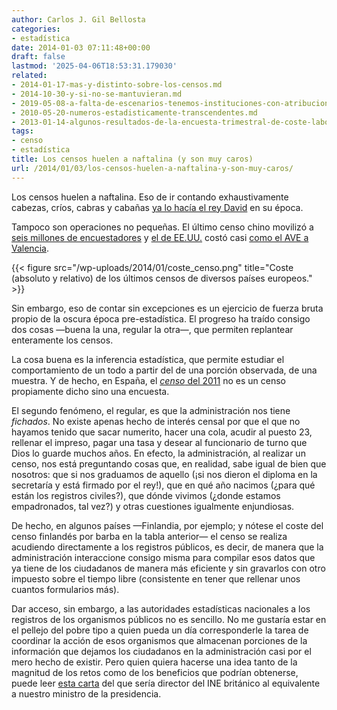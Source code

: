 ```yaml
---
author: Carlos J. Gil Bellosta
categories:
- estadística
date: 2014-01-03 07:11:48+00:00
draft: false
lastmod: '2025-04-06T18:53:31.179030'
related:
- 2014-01-17-mas-y-distinto-sobre-los-censos.md
- 2014-10-30-y-si-no-se-mantuvieran.md
- 2019-05-08-a-falta-de-escenarios-tenemos-instituciones-con-atribuciones-solapadas.md
- 2010-05-20-numeros-estadisticamente-transcendentes.md
- 2013-01-14-algunos-resultados-de-la-encuesta-trimestral-de-coste-laboral.md
tags:
- censo
- estadística
title: Los censos huelen a naftalina (y son muy caros)
url: /2014/01/03/los-censos-huelen-a-naftalina-y-son-muy-caros/
---
```


Los censos huelen a naftalina. Eso de ir contando exhaustivamente cabezas, críos, cabras y cabañas [ya lo hacía el rey David](http://www.datanalytics.com/2010/04/07/el-censo-del-rey-david-y-el-castigo-de-yahve/) en su época.

Tampoco son operaciones no pequeñas. El último censo chino movilizó a [seis millones de encuestadores](http://www.china.org.cn/china/2010-07/11/content_20470243.htm) y [el de EE.UU.](http://www.genealogybranches.com/censuscosts.html) costó casi [como el AVE a Valencia](http://www.datanalytics.com/2011/12/21/cuanto-vale-un-billete-del-ave-a-valencia-una-cota-inferior/).

{{< figure src="/wp-uploads/2014/01/coste_censo.png" title="Coste (absoluto y relativo) de los últimos censos de diversos países europeos." >}}

Sin embargo, eso de contar sin excepciones es un ejercicio de fuerza bruta propio de la oscura época pre-estadística. El progreso ha traído consigo dos cosas —buena la una, regular la otra—, que permiten replantear enteramente los censos.

La cosa buena es la inferencia estadística, que permite estudiar el comportamiento de un todo a partir del de una porción observada, de una muestra. Y de hecho, en España, el [_censo_ del 2011](http://www.ine.es/censos2011/censos2011_comoes.htm) no es un censo propiamente dicho sino una encuesta.

El segundo fenómeno, el regular, es que la administración nos tiene _fichados_. No existe apenas hecho de interés censal por que el que no hayamos tenido que sacar numerito, hacer una cola, acudir al puesto 23, rellenar el impreso, pagar una tasa y desear al funcionario de turno que Dios lo guarde muchos años. En efecto, la administración, al realizar un censo, nos está preguntando cosas que, en realidad, sabe igual de bien que nosotros: que si nos graduamos de aquello (¡si nos dieron el diploma en la secretaría y está firmado por el rey!), que en qué año nacimos (¿para qué están los registros civiles?), que dónde vivimos (¿donde estamos empadronados, tal vez?) y otras cuestiones igualmente enjundiosas.

De hecho, en algunos países —Finlandia, por ejemplo; y nótese el coste del censo finlandés por barba en la tabla anterior— el censo se realiza acudiendo directamente a los registros públicos, es decir, de manera que la administración interaccione consigo misma para compilar esos datos que ya tiene de los ciudadanos de manera más eficiente y sin gravarlos con otro impuesto sobre el tiempo libre (consistente en tener que rellenar unos cuantos formularios más).

Dar acceso, sin embargo, a las autoridades estadísticas nacionales a los registros de los organismos públicos no es sencillo. No me gustaría estar en el pellejo del pobre tipo a quien pueda un día corresponderle la tarea de coordinar la acción de esos organismos que almacenan porciones de la información que dejamos los ciudadanos en la administración casi por el mero hecho de existir. Pero quien quiera hacerse una idea tanto de la magnitud de los retos como de los beneficios que podrían obtenerse, puede leer [esta carta](http://www.statisticsauthority.gov.uk/reports---correspondence/correspondence/letter-from-sir-michael-scholar-to-rt-hon-francis-maude---administrative-data---16032012.pdf) del que sería director del INE británico al equivalente a nuestro ministro de la presidencia.
